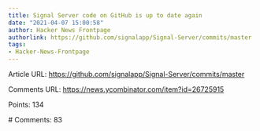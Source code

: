 ```yaml
---
title: Signal Server code on GitHub is up to date again
date: "2021-04-07 15:00:58"
author: Hacker News Frontpage
authorlink: https://github.com/signalapp/Signal-Server/commits/master
tags:
- Hacker-News-Frontpage
---
```


<p>Article URL: <a href="https://github.com/signalapp/Signal-Server/commits/master">https://github.com/signalapp/Signal-Server/commits/master</a></p>
<p>Comments URL: <a href="https://news.ycombinator.com/item?id=26725915">https://news.ycombinator.com/item?id=26725915</a></p>
<p>Points: 134</p>
<p># Comments: 83</p>
